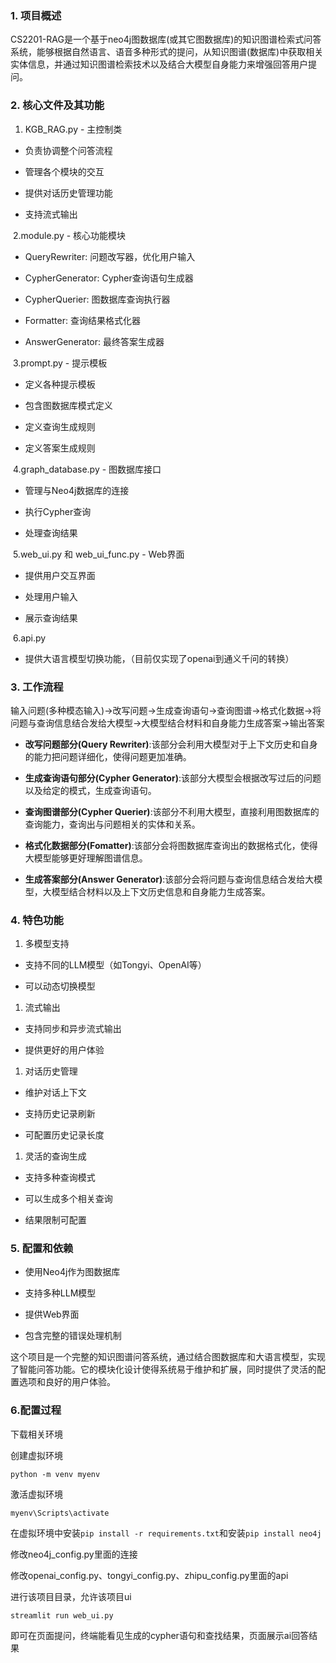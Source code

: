 

### 1. 项目概述

CS2201-RAG是一个基于neo4j图数据库(或其它图数据库)的知识图谱检索式问答系统，能够根据自然语言、语音多种形式的提问，从知识图谱(数据库)中获取相关实体信息，并通过知识图谱检索技术以及结合大模型自身能力来增强回答用户提问。

### 2. 核心文件及其功能

1. KGB_RAG.py - 主控制类

- 负责协调整个问答流程

- 管理各个模块的交互

- 提供对话历史管理功能

- 支持流式输出

​	2.module.py - 核心功能模块

- QueryRewriter: 问题改写器，优化用户输入

- CypherGenerator: Cypher查询语句生成器

- CypherQuerier: 图数据库查询执行器

- Formatter: 查询结果格式化器

- AnswerGenerator: 最终答案生成器

​	3.prompt.py - 提示模板

- 定义各种提示模板

- 包含图数据库模式定义

- 定义查询生成规则

- 定义答案生成规则

​	4.graph_database.py - 图数据库接口

- 管理与Neo4j数据库的连接

- 执行Cypher查询

- 处理查询结果

​	5.web_ui.py 和 web_ui_func.py - Web界面

- 提供用户交互界面

- 处理用户输入

- 展示查询结果

​	6.api.py

- 提供大语言模型切换功能，（目前仅实现了openai到通义千问的转换）

  

### 3. 工作流程

输入问题(多种模态输入)->改写问题->生成查询语句->查询图谱->格式化数据->将问题与查询信息结合发给大模型->大模型结合材料和自身能力生成答案->输出答案

- **改写问题部分(Query Rewriter)**:该部分会利用大模型对于上下文历史和自身的能力把问题详细化，使得问题更加准确。

- **生成查询语句部分(Cypher Generator)**:该部分大模型会根据改写过后的问题以及给定的模式，生成查询语句。

- **查询图谱部分(Cypher Querier)**:该部分不利用大模型，直接利用图数据库的查询能力，查询出与问题相关的实体和关系。

- **格式化数据部分(Fomatter)**:该部分会将图数据库查询出的数据格式化，使得大模型能够更好理解图谱信息。

- **生成答案部分(Answer Generator)**:该部分会将问题与查询信息结合发给大模型，大模型结合材料以及上下文历史信息和自身能力生成答案。

### 4. 特色功能

1. 多模型支持

- 支持不同的LLM模型（如Tongyi、OpenAI等）

- 可以动态切换模型

1. 流式输出

- 支持同步和异步流式输出

- 提供更好的用户体验

1. 对话历史管理

- 维护对话上下文

- 支持历史记录刷新

- 可配置历史记录长度

1. 灵活的查询生成

- 支持多种查询模式

- 可以生成多个相关查询

- 结果限制可配置

### 5. 配置和依赖

- 使用Neo4j作为图数据库

- 支持多种LLM模型

- 提供Web界面

- 包含完整的错误处理机制

这个项目是一个完整的知识图谱问答系统，通过结合图数据库和大语言模型，实现了智能问答功能。它的模块化设计使得系统易于维护和扩展，同时提供了灵活的配置选项和良好的用户体验。

### 6.配置过程

下载相关环境

创建虚拟环境

`python -m venv myenv`

激活虚拟环境

`myenv\Scripts\activate`

在虚拟环境中安装`pip install -r requirements.txt`和安装`pip install neo4j`

修改neo4j_config.py里面的连接

修改openai_config.py、tongyi_config.py、zhipu_config.py里面的api

进行该项目目录，允许该项目ui

`streamlit run web_ui.py`

即可在页面提问，终端能看见生成的cypher语句和查找结果，页面展示ai回答结果

